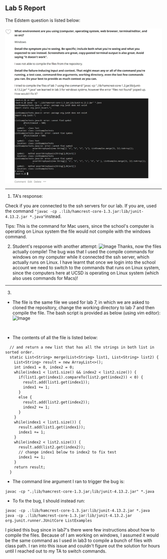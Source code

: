 ## Lab 5 Report ##


The Edstem question is listed below:
<br><br>
![Image](Lab5-1.jpg)

---
1. TA's response:

Check if you are connected to the ssh servers for our lab. If you are, used the command 
```"javac -cp .:lib/hamcrest-core-1.3.jar:lib/junit-4.13.2.jar *.java"```instead. 

Tips: This is the command for Mac users, since the school's computer is operating on Linux system the file would not compile with the windows command.  

2. Student's response with another attempt:
![Image](Lab5-2.jpg)
Thanks, now the files actually compile! The bug was that I used the compile commands for windows on my computer while it connected the ssh server, which actually runs on Linux. I have learnt that once we login into the school account we need to switch to the commands that runs on Linux system, since the computers here at UCSD is operating on Linux system (which also uses commands for Macs)!

---
3.
* The file is the same file we used for lab 7, in which we are asked to cloned the repository, change the working directory to lab 7 and then compile the file. The bash script is provided as below (using vim editor):
![Image](Lab5-3.jpg)
<br>

* The contents of all the file is listed below:

```// Takes two sorted list of strings (so "a" appears before "b" and so on),
  // and return a new list that has all the strings in both list in sorted order.
  static List<String> merge(List<String> list1, List<String> list2) {
    List<String> result = new ArrayList<>();
    int index1 = 0, index2 = 0;
    while(index1 < list1.size() && index2 < list2.size()) {
      if(list1.get(index1).compareTo(list2.get(index2)) < 0) {
        result.add(list1.get(index1));
        index1 += 1;
      }
      else {
        result.add(list2.get(index2));
        index2 += 1;
      }
    }
    while(index1 < list1.size()) {
      result.add(list1.get(index1));
      index1 += 1;
    }
    while(index2 < list2.size()) {
      result.add(list2.get(index2));
      // change index1 below to index2 to fix test
      index1 += 1;
    }
    return result;
  }  
  ```
  
* The command line argument I ran to trigger the bug is:

``` javac -cp ".;lib/hamcrest-core-1.3.jar;lib/junit-4.13.2.jar" *.java ```

* To fix the bug, I should instead run: 

``` 
javac -cp .:lib/hamcrest-core-1.3.jar:lib/junit-4.13.2.jar *.java
java -cp .:lib/hamcrest-core-1.3.jar:lib/junit-4.13.2.jar org.junit.runner.JUnitCore ListExamples 
```

I picked this bug since in lab7's there were few instructions about how to compile the files. Because of I am working on windows, I assumed it would be the same command as I used in lab3 to compile a bunch of files with class path. I ran into this issue and couldn't figure out the solution for hours until I reached out to my TA to switch commands. 
